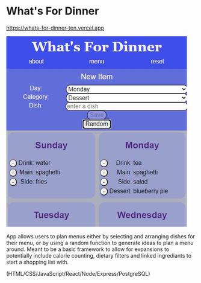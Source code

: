  # What's For Dinner
 
 https://whats-for-dinner-ten.vercel.app

![example screen](./src/Images/scrshot.JPG)

App allows users to plan menus either by selecting and arranging dishes for their menu, or by using a random function to generate ideas to plan a menu around.
Meant to be a basic framework to allow for expansions to potentially include calorie counting, dietary filters and linked ingrediants to start a shopping list with.

(HTML/CSS/JavaScript/React/Node/Express/PostgreSQL)
